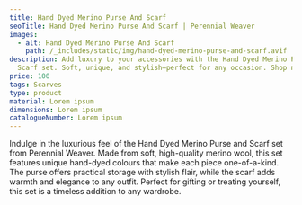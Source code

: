 ```yaml
---
title: Hand Dyed Merino Purse And Scarf
seoTitle: Hand Dyed Merino Purse And Scarf | Perennial Weaver
images:
  - alt: Hand Dyed Merino Purse And Scarf
    path: /_includes/static/img/hand-dyed-merino-purse-and-scarf.avif
description: Add luxury to your accessories with the Hand Dyed Merino Purse and
  Scarf set. Soft, unique, and stylish—perfect for any occasion. Shop now!
price: 100
tags: Scarves
type: product
material: Lorem ipsum
dimensions: Lorem ipsum
catalogueNumber: Lorem ipsum
---
```

Indulge in the luxurious feel of the Hand Dyed Merino Purse and Scarf set from Perennial Weaver. Made from soft, high-quality merino wool, this set features unique hand-dyed colours that make each piece one-of-a-kind. The purse offers practical storage with stylish flair, while the scarf adds warmth and elegance to any outfit. Perfect for gifting or treating yourself, this set is a timeless addition to any wardrobe.
